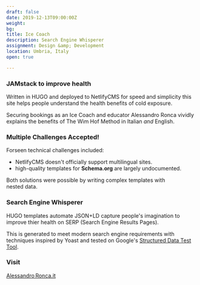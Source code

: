 ```yaml
---
draft: false
date: 2019-12-13T09:00:00Z
weight:
bg: 
title: Ice Coach
description: Search Engine Whisperer 
assignment: Design &amp; Development
location: Umbria, Italy
open: true

---
```


<!--{{/* <flickity src="3si/images/3si-sales.jpg" title="3Si marketing content" selectCell="flkty.selectCell( value, isWrapped, isInstant )" > */}}
-->

<!--AlessandRoronca.it-->

### JAMstack to improve health

Written in HUGO and deployed to NetlifyCMS for speed and&nbsp;simplicity this site helps people understand the health&nbsp;benefits of cold&nbsp;exposure.

Securing bookings as an Ice&nbsp;Coach and educator Alessandro&nbsp;Ronca vividly explains the benefits of The&nbsp;Wim&nbsp;Hof&nbsp;Method in Italian _and_ English.

### Multiple Challenges Accepted!

Forseen technical challenges included: 

- NetlifyCMS doesn't officially support multilingual sites<!--LINK-->. 
- high-quality templates for **Schema.org** are largely undocumented<!--LINK-->.

Both solutions were possible by writing complex templates with nested&nbsp;data.

### Search Engine Whisperer

HUGO templates automate JSON+LD capture people's imagination to improve thier health on SERP (Search Engine Results Pages).

This is generated to meet modern search engine requirements with techniques inspired by&nbsp;Yoast and tested on Google's [Structured Data Test Tool](https://search.google.com/structured-data/testing-tool#url=https%3A%2F%2Falessandroronca.netlify.com).

<!--
### Preview

<a ondragstart="return false" class="btn" data-selector=".cell32" onclick="static();document.getElementById('togglebox').checked = true;">Website</a>
-->

### Visit

[Alessandro Ronca.it](https://alessandroronca.it/)